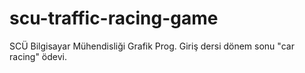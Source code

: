 # scu-traffic-racing-game
SCÜ Bilgisayar Mühendisliği Grafik Prog. Giriş dersi dönem sonu "car racing" ödevi.
